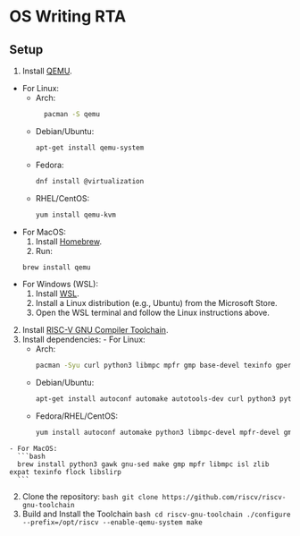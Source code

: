 # OS Writing RTA

## Setup

1. Install [QEMU](https://www.qemu.org/download/).
  - For Linux:
    - Arch:
      ```bash
        pacman -S qemu
      ```
    - Debian/Ubuntu:
      ```bash
      apt-get install qemu-system
      ```
    - Fedora:
      ```bash
      dnf install @virtualization
      ```
    - RHEL/CentOS:
      ```bash
      yum install qemu-kvm
      ```
  - For MacOS:
    1. Install [Homebrew](https://brew.sh/).
    2. Run:
      ```bash
      brew install qemu
      ```
  - For Windows (WSL):
    1. Install [WSL](https://docs.microsoft.com/en-us/windows/wsl/install).
    2. Install a Linux distribution (e.g., Ubuntu) from the Microsoft Store.
    3. Open the WSL terminal and follow the Linux instructions above.
2. Install [RISC-V GNU Compiler Toolchain](https://github.com/riscv-collab/riscv-gnu-toolchain).
  1. Install dependencies:
    - For Linux:
      - Arch:
        ```bash
        pacman -Syu curl python3 libmpc mpfr gmp base-devel texinfo gperf patchutils bc zlib expat libslirp
        ```
      - Debian/Ubuntu:
        ```bash
        apt-get install autoconf automake autotools-dev curl python3 python3-pip python3-tomli libmpc-dev libmpfr-dev libgmp-dev gawk build-essential bison flex texinfo gperf libtool patchutils bc zlib1g-dev libexpat-dev ninja-build git cmake libglib2.0-dev libslirp-dev
        ```
      - Fedora/RHEL/CentOS:
        ```bash
        yum install autoconf automake python3 libmpc-devel mpfr-devel gmp-devel gawk  bison flex texinfo patchutils gcc gcc-c++ zlib-devel expat-devel libslirp-devel
        ```
    - For MacOS:
      ```bash
      brew install python3 gawk gnu-sed make gmp mpfr libmpc isl zlib expat texinfo flock libslirp
      ```
  2. Clone the repository:
    ```bash
    git clone https://github.com/riscv/riscv-gnu-toolchain
    ```
  3. Build and Install the Toolchain
    ```bash
    cd riscv-gnu-toolchain
    ./configure --prefix=/opt/riscv --enable-qemu-system
    make
    ```

